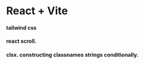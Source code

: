 # React + Vite

#### tailwind css

#### react scroll.

#### clsx. constructing classnames strings conditionally.
